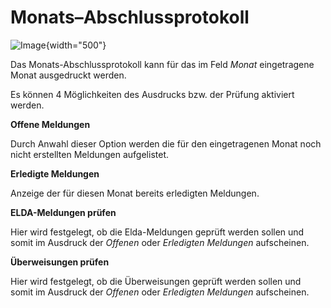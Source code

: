 # Monats–Abschlussprotokoll

![Image](img/image233.png){width="500"}

Das Monats-Abschlussprotokoll kann für das im Feld *Monat* eingetragene Monat ausgedruckt werden.

Es können 4 Möglichkeiten des Ausdrucks bzw. der Prüfung aktiviert werden.

**Offene Meldungen**

Durch Anwahl dieser Option werden die für den eingetragenen Monat noch nicht erstellten Meldungen aufgelistet.

**Erledigte Meldungen**

Anzeige der für diesen Monat bereits erledigten Meldungen.

**ELDA-Meldungen prüfen**

Hier wird festgelegt, ob die Elda-Meldungen geprüft werden sollen und somit im Ausdruck der *Offenen* oder *Erledigten Meldungen* aufscheinen.

**Überweisungen prüfen**

Hier wird festgelegt, ob die Überweisungen geprüft werden sollen und somit im Ausdruck der *Offenen* oder *Erledigten Meldungen* aufscheinen.
